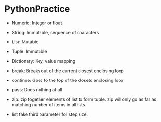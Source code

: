 # PythonPractice
* Numeric: Integer or float
* String: Immutable, sequence of characters
* List: Mutable 
* Tuple: Immutable 
* Dictionary: Key, value mapping

* break: Breaks out of the current closest enclosing loop
* continue: Goes to the top of the closets enclosing loop
* pass: Does nothing at all

* zip: zip together elements of list to form tuple. zip will only go as far as matching number of items in all lists.

* list take third parameter for step size.
